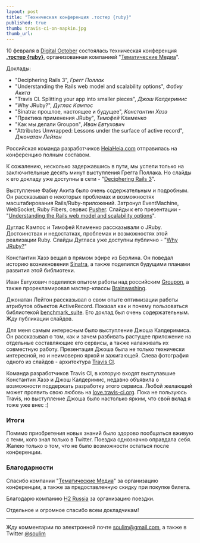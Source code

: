```yaml
---
layout: post
title: "Техническая конференция .тостер {ruby}"
published: true
thumb: travis-ci-on-napkin.jpg
thumb_url:
---
```


10 февраля в [Digital October](http://digitaloctober.com/) состоялась техническая конференция [**.тостер {ruby}**](http://toster.ru), организованная компанией "[Тематические Медиа](http://thematicmedia.ru/)".

Доклады:

- "Deciphering Rails 3", *Грегг Поллак*
- "Understanding the Rails web model and scalability options", *Фабиу Акита*
- "Travis CI. Splitting your app into smaller pieces", *Джош Калдеримис*
- "Why JRuby?", *Дуглас Кампос*
- "Sinatra: прошлое, настоящее и будущее", *Константин Хазэ*
- "Практика применения JRuby", *Тимофей Клименко*
- "Как мы делали Groupon", *Иван Евтухович*
- "Attributes Unwrapped: Lessons under the surface of active record", *Джонатан Лейтон*

Российская команда разработчиков [HeiaHeia.com](http://heiaheia.com) отправилась на конференцию полным составом.

К сожалению, несколько задержавшись в пути, мы успели только на заключительные десять минут выступления Грегга Поллака. Но слайды к его докладу уже доступны в сети - "[Deciphering Rails 3](http://bit.ly/railstoaster)".

Выступление Фабиу Акита было очень содержательным и подробным. Он рассказывал о некоторых проблемах и возможностях масштабирования Rails/Ruby-приложений. Затронул EventMachine, WebSocket, Ruby Fibers, сервис [Pusher](http://pusherapp.com). Слайды к его презентации - "[Understanding the Rails web model and scalability options](http://www.slideshare.net/akitaonrails/toster-understanding-the-rails-web-model-and-scalability-options)".

Дуглас Кампос и Тимофей Клименко рассказывали о JRuby. Достоинствах и недостатках, проблемах и возможностях этой реализации Ruby. Слайды Дугласа уже доступны публично - "[Why JRuby?](http://cdn.qmx.me/presentations/2012/toster.ru/index.html)"

Константин Хазэ вещал в прямом эфире из Берлина. Он поведал историю возникновения [Sinatra](http://www.sinatrarb.com/), а также поделился будущими планами развития этой библиотеки.

Иван Евтухович поделился опытом работы над российским [Groupon](http://groupon.ru), а также прорекламировал мастер-классы [Brainwashing](http://brainwashing.pro).

Джонатан Лейтон рассказывал о свом опыте оптимизации работы атрибутов объектов ActiveRecord. Показал как и почему пользоваться библиотекой [benchmark_suite](https://rubygems.org/gems/benchmark_suite). Его доклад был очень содержательным. Жду публикации слайдов.

Для меня самым интересным было выступление Джоша Калдеримиса. Он рассказывал о том, как и зачем разбивать растущее приложение на отдельные составляющие его сервисы, а также налаживать их совместную работу. Презентация Джоша была не только технически интересной, но и неимоверно яркой и зажигающей. Слева фотография одного из слайдов - архитектура [Travis CI](http://travis-ci.org).

Команда разработчиков Travis CI, в которую входят выступавшие Константин Хазэ и Джош Калдеримис, недавно объявила о возможности поддержать разработку этого сервиса. Любой желающий может проявить свою любовь на [love.travis-ci.org](https://love.travis-ci.org). Пока не пользуюсь Travis, но выступление Джоша было настолько ярким, что свой вклад я тоже уже внес :)

### Итоги

Помимо приобретения новых знаний было здорово пообщаться вживую с теми, кого знал только в Twitter. Поездка однозначно оправдала себя. Жалею только о том, что не было возможности остаться после конференции.

### Благодарности

Спасибо компании "[Тематические Медиа](http://thematicmedia.ru/)" за организацию конференции, а также за предоставленную скидку при покупке билета.

Благодарю компанию [H2 Russia](https://twitter.com/h2russia/) за организацию поездки.

Отдельное и огромное спасибо всем докладчикам!

---

Жду комментарии по электронной почте <soulim@gmail.com>, а также в Twitter [@soulim](http://twitter.com/soulim)